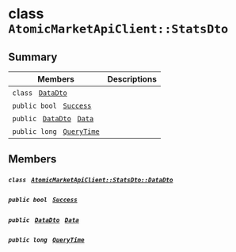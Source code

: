 # class `AtomicMarketApiClient::StatsDto` 

## Summary

 Members                                | Descriptions                                
----------------------------------------|---------------------------------------------
`class ` [`DataDto`](.github/workflows/documentation/md/AtomicMarketApiClient--StatsDto--DataDto.md#class_atomic_market_api_client_1_1_stats_dto_1_1_data_dto)        | 
`public bool ` [`Success`](#class_atomic_market_api_client_1_1_stats_dto_1a506fb037fbb6bfe8f254c021a2c3cfac) | 
`public ` [`DataDto`](.github/workflows/documentation/md/AtomicMarketApiClient--StatsDto--DataDto.md#class_atomic_market_api_client_1_1_stats_dto_1_1_data_dto)` ` [`Data`](#class_atomic_market_api_client_1_1_stats_dto_1a65c0779654774581967081cf3136bd84) | 
`public long ` [`QueryTime`](#class_atomic_market_api_client_1_1_stats_dto_1a6cc7a06930fbe1e28eb7eed2599015c9) | 

## Members

##### `class ` [`AtomicMarketApiClient::StatsDto::DataDto`](.github/workflows/documentation/md/AtomicMarketApiClient--StatsDto--DataDto.md#class_atomic_market_api_client_1_1_stats_dto_1_1_data_dto) 

##### `public bool ` [`Success`](#class_atomic_market_api_client_1_1_stats_dto_1a506fb037fbb6bfe8f254c021a2c3cfac) 

##### `public ` [`DataDto`](.github/workflows/documentation/md/AtomicMarketApiClient--StatsDto--DataDto.md#class_atomic_market_api_client_1_1_stats_dto_1_1_data_dto)` ` [`Data`](#class_atomic_market_api_client_1_1_stats_dto_1a65c0779654774581967081cf3136bd84) 

##### `public long ` [`QueryTime`](#class_atomic_market_api_client_1_1_stats_dto_1a6cc7a06930fbe1e28eb7eed2599015c9) 

